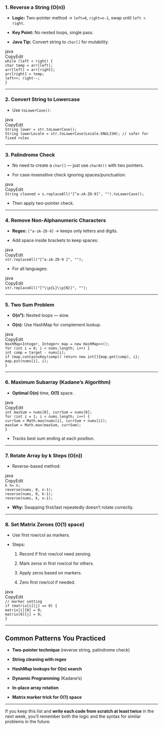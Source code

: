 ### **1\. Reverse a String (O(n))**

* **Logic:** Two-pointer method → `left=0`, `right=n-1`, swap until `left < right`.

* **Key Point:** No nested loops, single pass.

* **Java Tip:** Convert string to `char[]` for mutability.

java  
CopyEdit  
`while (left < right) {`  
    `char temp = arr[left];`  
    `arr[left] = arr[right];`  
    `arr[right] = temp;`  
    `left++; right--;`  
`}`

---

### **2\. Convert String to Lowercase**

* Use `toLowerCase()`:

java  
CopyEdit  
`String lower = str.toLowerCase();`  
`String lowerLocale = str.toLowerCase(Locale.ENGLISH); // safer for fixed rules`

---

### **3\. Palindrome Check**

* No need to create a `char[]` — just use `charAt()` with two pointers.

* For case-insensitive check ignoring spaces/punctuation:

java  
CopyEdit  
`String cleaned = s.replaceAll("[^a-zA-Z0-9]", "").toLowerCase();`

* Then apply two-pointer check.

---

### **4\. Remove Non-Alphanumeric Characters**

* **Regex:** `[^a-zA-Z0-9]` → keeps only letters and digits.

* Add space inside brackets to keep spaces:

java  
CopyEdit  
`str.replaceAll("[^a-zA-Z0-9 ]", "");`

* For all languages:

java  
CopyEdit  
`str.replaceAll("[^\\p{L}\\p{N}]", "");`

---

### **5\. Two Sum Problem**

* **O(n²):** Nested loops — slow.

* **O(n):** Use HashMap for complement lookup.

java  
CopyEdit  
`HashMap<Integer, Integer> map = new HashMap<>();`  
`for (int i = 0; i < nums.length; i++) {`  
    `int comp = target - nums[i];`  
    `if (map.containsKey(comp)) return new int[]{map.get(comp), i};`  
    `map.put(nums[i], i);`  
`}`

---

### **6\. Maximum Subarray (Kadane’s Algorithm)**

* **Optimal O(n)** time, **O(1)** space.

java  
CopyEdit  
`int maxSum = nums[0], currSum = nums[0];`  
`for (int i = 1; i < nums.length; i++) {`  
    `currSum = Math.max(nums[i], currSum + nums[i]);`  
    `maxSum = Math.max(maxSum, currSum);`  
`}`

* Tracks best sum ending at each position.

---

### **7\. Rotate Array by k Steps (O(n))**

* Reverse-based method:

java  
CopyEdit  
`k %= n;`  
`reverse(nums, 0, n-1);`  
`reverse(nums, 0, k-1);`  
`reverse(nums, k, n-1);`

* **Why:** Swapping first/last repeatedly doesn’t rotate correctly.

---

### **8\. Set Matrix Zeroes (O(1) space)**

* Use first row/col as markers.

* Steps:

  1. Record if first row/col need zeroing.

  2. Mark zeros in first row/col for others.

  3. Apply zeros based on markers.

  4. Zero first row/col if needed.

java  
CopyEdit  
`// marker setting`  
`if (matrix[i][j] == 0) {`  
    `matrix[i][0] = 0;`  
    `matrix[0][j] = 0;`  
`}`

---

## **Common Patterns You Practiced**

* **Two-pointer technique** (reverse string, palindrome check)

* **String cleaning with regex**

* **HashMap lookups for O(n) search**

* **Dynamic Programming** (Kadane’s)

* **In-place array rotation**

* **Matrix marker trick for O(1) space**

---

If you keep this list and **write each code from scratch at least twice** in the next week, you’ll remember both the logic and the syntax for similar problems in the future.

